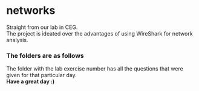 # networks
Straight from our lab in CEG.
<br>
The project is ideated over the advantages of using WireShark for network analysis.
<br>
### The folders are as follows
The folder with the lab exercise number has all the questions that were given for that particular day.
<br>
<b>Have a great day :)</b>
